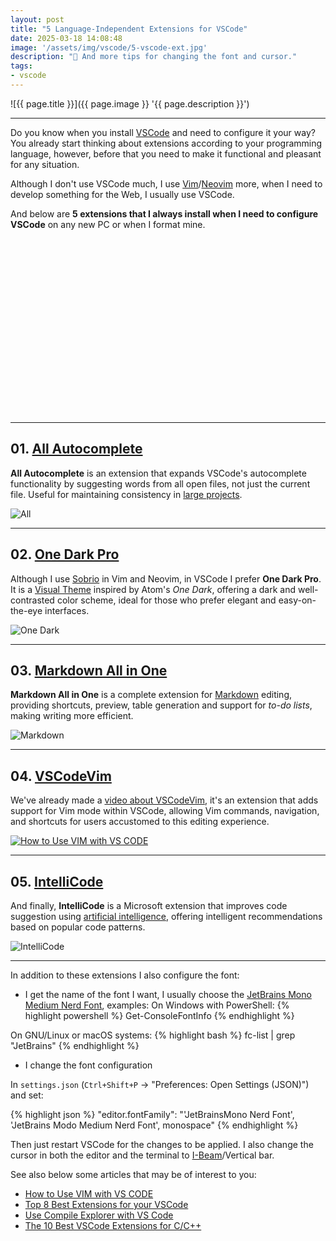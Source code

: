 ```yaml
---
layout: post
title: "5 Language-Independent Extensions for VSCode"
date: 2025-03-18 14:08:48
image: '/assets/img/vscode/5-vscode-ext.jpg'
description: "🚀 And more tips for changing the font and cursor."
tags:
- vscode
---
```


![{{ page.title }}]({{ page.image }} '{{ page.description }}')

---

Do you know when you install [VSCode](https://terminalroot.com/tags#vscode) and need to configure it your way? You already start thinking about extensions according to your programming language, however, before that you need to make it functional and pleasant for any situation.

Although I don't use VSCode much, I use [Vim](https://terminalroot.com.br/vim)/[Neovim](https://terminalroot.com/tags#neovim) more, when I need to develop something for the Web, I usually use VSCode.

And below are **5 extensions that I always install when I need to configure VSCode** on any new PC or when I format mine.


<!-- SQUARE - GAMES ROOT -->
<script async src="//pagead2.googlesyndication.com/pagead/js/adsbygoogle.js"></script>
<ins class="adsbygoogle"
style="display:inline-block;width:336px;height:280px"
data-ad-client="ca-pub-2838251107855362"
data-ad-slot="5351066970"></ins>
<script>
(adsbygoogle = window.adsbygoogle || []).push({});
</script>

---

## 01. [All Autocomplete](https://marketplace.visualstudio.com/items?itemName=Atishay-Jain.All-Autocomplete)
**All Autocomplete** is an extension that expands VSCode's autocomplete functionality by suggesting words from all open files, not just the current file. Useful for maintaining consistency in [large projects](https://terminalroot.com.br/mylang).

![All](https://cdn.rawgit.com/atishay/vscode-allautocomplete/1ea2b07b/images/All-Autocomplete.gif)

---

## 02. [One Dark Pro](https://marketplace.visualstudio.com/items?itemName=zhuangtongfa.Material-theme)
Although I use [Sobrio](https://terminalroot.com/top-8-best-color-themes-for-your-vim-neovim#01-sobrio) in Vim and Neovim, in VSCode I prefer **One Dark Pro**. It is a [Visual Theme](https://terminalroot.com.br/2020/04/775-temas-para-seu-vs-code.html) inspired by Atom's *One Dark*, offering a dark and well-contrasted color scheme, ideal for those who prefer elegant and easy-on-the-eye interfaces.

![One Dark](https://cdn.jsdelivr.net/gh/binaryify/onedark-pro/screenshots/editor1.png)

---

## 03. [Markdown All in One](https://marketplace.visualstudio.com/items?itemName=yzhang.markdown-all-in-one)
**Markdown All in One** is a complete extension for [Markdown](https://terminalroot.com/tags#markdown) editing, providing shortcuts, preview, table generation and support for *to-do lists*, making writing more efficient.

![Markdown](https://github.com/yzhang-gh/vscode-markdown/raw/master/images/gifs/section-numbers.gif)

---

## 04. [VSCodeVim](https://marketplace.visualstudio.com/items?itemName=vscodevim.vim)
We've already made a [video about VSCodeVim](https://terminalroot.com/how-to-use-vim-together-with-vscode/), it's an extension that adds support for Vim mode within VSCode, allowing Vim commands, navigation, and shortcuts for users accustomed to this editing experience.

[![How to Use VIM with VS CODE](https://terminalroot.com.br/assets/img/vscode/vscode-exts/06.jpg)](https://youtu.be/6HAFJu_O7Gk)

---
## 05. [IntelliCode](https://marketplace.visualstudio.com/items?itemName=VisualStudioExptTeam.vscodeintellicode)
And finally, **IntelliCode** is a Microsoft extension that improves code suggestion using [artificial intelligence](https://terminalroot.com/tags#ia), offering intelligent recommendations based on popular code patterns.

![IntelliCode](https://aka.ms/IntelliCodeUsageExamplesv2)

---

In addition to these extensions I also configure the font:

+ I get the name of the font I want, I usually choose the [JetBrains Mono Medium Nerd Font](http://github.com/terroo/fonts), examples:
On Windows with PowerShell:
{% highlight powershell %}
Get-ConsoleFontInfo
{% endhighlight %}

On GNU/Linux or macOS systems:
{% highlight bash %}
fc-list | grep "JetBrains"
{% endhighlight %}

+ I change the font configuration

In `settings.json` (`Ctrl+Shift+P` → "Preferences: Open Settings (JSON)") and set:

{% highlight json %}
"editor.fontFamily": "'JetBrainsMono Nerd Font', 'JetBrains Modo Medium Nerd Font', monospace"
{% endhighlight %}

Then just restart VSCode for the changes to be applied. I also change the cursor in both the editor and the terminal to [I-Beam](https://terminalroot.com/read-files-with-this-cli-app-made-with-cpp/)/Vertical bar.

See also below some articles that may be of interest to you:

+ [How to Use VIM with VS CODE](https://terminalroot.com/how-to-use-vim-together-with-vscode/)
+ [Top 8 Best Extensions for your VSCode](https://terminalroot.com/top-8-best-extensions-for-your-vscode/)
+ [Use Compile Explorer with VS Code](https://terminalroot.com/use-compile-explorer-with-vs-code/)
+ [The 10 Best VSCode Extensions for C/C++](https://terminalroot.com/top-10-vscode-extensions-for-c-cpp/)


